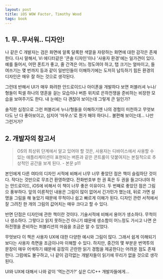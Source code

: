 ```yaml
---
layout: post
title: iOS WOW Factor, Timothy Wood
tags: book
---
```


## 1. 무..무서워.. 디자인!

나 같은 C 개발자는 검은 화면에 알록 달록한 색깔을 자랑하는 화면에 대한 감각은 존재한다. 다시 말해서, Vi 에디터같은 '콘솔 디자인'이나 '사용자 환경'에는 일가견이 있다. 예를 들어서, 어떤 폰트가 좋고, 줄 간격은 어느 정도여야 하고, 탭 크기는 얼마이고, 들여쓰기는 몇 번까지 등과 같이 일반인들이 이해하기에는 도저히 납득하기 힘든 환경의 디자인은 매우 잘 하는 것으로 생각된다.

그런데 반해서 UI가 매우 화려한 안드로이드나 아이폰을 개발하다 보면 퍼블러셔 누나/형들이 픽셀 하나의 영혼을 걸는 모습이나 버튼 위치로 은하전쟁을 준비하는 비장한 모습을 보여주기도 한다. 내 눈에는 다 괜찮아 보이는데 그렇게 큰 일인가?

솔직한 심정으로 그런 퍼블리셔 누나/형들을 이해하기엔 나의 경험이 미천하고 무엇보다도 난 다 좋아보이고, 심지어 '마우스'로 뭔가 해야 하다니.. 불편해 보이는데... 나만 그런거가? 

## 2. 개발자의 참고서

> OS의 최상위 단계에서 알고 있어야 할 것은, 사용자는 디바이스에서 사용할 수 있는 애플리케이션이 표현되는 버튼과 같은 콘트롤이 덧붙여지는 본질적으로 추상적인 공간을 보게 된다. - 본문 p11

본인에게 다른 여타의 디자인 서적에 비해서 너무 너무 좋았던 점은 책이 슬림하단 것이다. 작다는 것만으로 무조건 환영하였다. 전화번호부 한 권 혹은 두 권을 들고다녀야 하는 안드로이드, iOS에 비해서 이 책이 너무 좋은 이유이다. 두 번째로 좋았던 점은 그림으 풍부하다. 앞의 이론적인 내용은 그림이 많이 없어서 긴가민가 했는데, 뒤로 가면 설명을 그림을 해 놓았기 때문에 무척이나 쉽고 빠르게 이해가 된다. 디자인 관련 서적에서 잘 그려진 한 개의 그림의 값어치는 매우 크다고 할 수 있다.

반면 단점은 디자인에 관한 책이란 것이다. 기술서적에 비해서 용어가 생소하다. 무척이나 생소하다. 그렇다고 읽지 못하는건 아니기 떄문에 생소함이 어느정도 가시고 나면 은하전쟁을 준비하는 퍼블리션의 마음을 조금은 알 수 있었다.

무엇보다 이 책은 사용자 UX에 대한 다양한 예시와 그림이 많다. 그래서 쉽게 이해되기 보다는 사용자 측면을 조금이나마 이해할 수 있다. 하지만, 중간의 몇 부분운 번역투의 문장이 매우 어색하기 떄문에 굉장히 곤란한 읽기 경험을 제공한다는 어려운 점도 존재한다. 그럼에도 불구하고, 나 같이 감각없는 개발자들이 읽기에 무리가 없을 것으로 생각된다.

UI와 UX에 대해서 나와 같이 '먹는건가?' 싶은  C/C++ 개발자들에게...